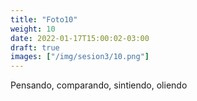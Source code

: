 ```yaml
---
title: "Foto10"
weight: 10
date: 2022-01-17T15:00:02-03:00
draft: true
images: ["/img/sesion3/10.png"]
---
```

Pensando, comparando, sintiendo, oliendo
